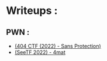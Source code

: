 # Writeups : 

## PWN : 
* [(404 CTF (2022) - Sans Protection) ](./404_CTF_SansProtection)
* [(SeeTF 2022) - 4mat](./SeeTF(2022)/4mat)
